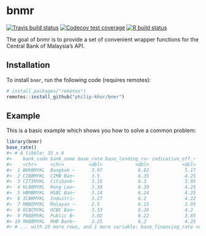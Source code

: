 
<!-- README.md is generated from README.Rmd. Please edit that file -->

# bnmr

<!-- badges: start -->

[![Travis build
status](https://travis-ci.org/philip-khor/bnmr.svg?branch=master)](https://travis-ci.org/philip-khor/bnmr)
[![Codecov test
coverage](https://codecov.io/gh/philip-khor/bnmr/branch/master/graph/badge.svg)](https://codecov.io/gh/philip-khor/bnmr?branch=master)
[![R build
status](https://github.com/philip-khor/bnmr/workflows/R-CMD-check/badge.svg)](https://github.com/philip-khor/bnmr/actions)
<!-- badges: end -->

The goal of bnmr is to provide a set of convenient wrapper functions for
the Central Bank of Malaysia’s API.

## Installation

To install `bnmr`, run the following code (requires remotes):

``` r
# install.packages("remotes")
remotes::install_github("philip-khor/bnmr")
```

## Example

This is a basic example which shows you how to solve a common problem:

``` r
library(bnmr)
base_rate()
#> # A tibble: 35 x 6
#>    bank_code bank_name base_rate base_lending_ra~ indicative_eff_~
#>    <chr>     <chr>         <dbl>            <dbl>            <dbl>
#>  1 BKKBMYKL  Bangkok ~      3.97             6.62             5.17
#>  2 CIBBMYKL  CIMB Ban~      3.5              6.35             4.25
#>  3 CITIMYKL  Citibank~      3.15             6.3              3.95
#>  4 HLBBMYKL  Hong Leo~      3.38             6.39             4.25
#>  5 HBMBMYKL  HSBC Ban~      3.14             6.24             4.25
#>  6 ICBKMYKL  Industri~      3.27             6.2              4.22
#>  7 MBBEMYKL  Malayan ~      2.5              6.15             3.95
#>  8 OCBCMYKL  OCBC Ban~      3.33             6.26             4.2 
#>  9 PBBEMYKL  Public B~      3.02             6.22             3.85
#> 10 RHBBMYKL  RHB Bank~      3.25             6.2              4.25
#> # ... with 25 more rows, and 1 more variable: base_financing_rate <dbl>
```
